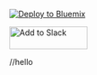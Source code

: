 
[![Deploy to Bluemix](https://bluemix.net/deploy/button.png)](https://bluemix.net/deploy?repository=https://github.com/ceiran316/Slack-Meetings-bot&branch=master)

<a href="https://slack.com/oauth/authorize?client_id=474069147127.472416458945&scope=chat:write:bot,channels:history,bot,commands,links:read,links:write"><img alt="Add to Slack" height="40" width="139" src="https://platform.slack-edge.com/img/add_to_slack.png" srcset="https://platform.slack-edge.com/img/add_to_slack.png 1x, https://platform.slack-edge.com/img/add_to_slack@2x.png 2x" /></a>


//hello